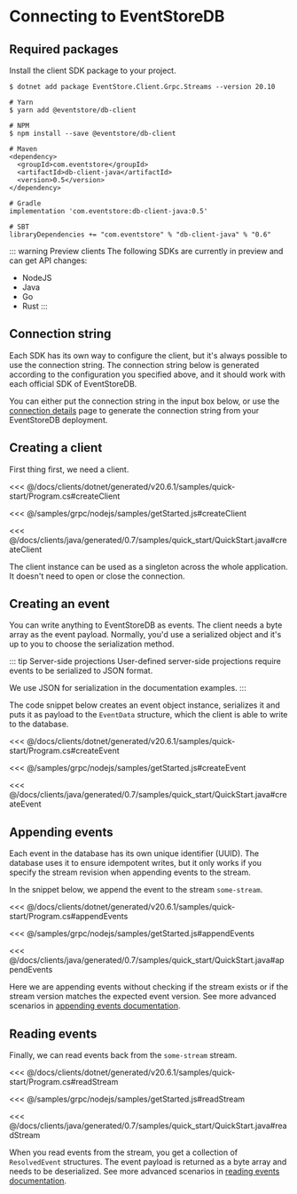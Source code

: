 # Connecting to EventStoreDB

## Required packages

Install the client SDK package to your project.

<xode-group>
<xode-block title="C#">

```
$ dotnet add package EventStore.Client.Grpc.Streams --version 20.10
```
</xode-block>
<xode-block title="NodeJS" code="connectionString">

```
# Yarn
$ yarn add @eventstore/db-client

# NPM
$ npm install --save @eventstore/db-client
```
</xode-block>
<xode-block title="Java">

```
# Maven
<dependency>
  <groupId>com.eventstore</groupId>
  <artifactId>db-client-java</artifactId>
  <version>0.5</version>
</dependency>

# Gradle
implementation 'com.eventstore:db-client-java:0.5'

# SBT
libraryDependencies += "com.eventstore" % "db-client-java" % "0.6"
```
</xode-block>
</xode-group>

::: warning Preview clients
The following SDKs are currently in preview and can get API changes:
- NodeJS
- Java
- Go
- Rust
:::

## Connection string

Each SDK has its own way to configure the client, but it's always possible to use the connection string. The connection string below is generated according to the configuration you specified above, and it should work with each official SDK of EventStoreDB.

You can either put the connection string in the input box below, or use the [connection details](./README.md) page to generate the connection string from your EventStoreDB deployment.

<ConnectionString></ConnectionString>

## Creating a client

First thing first, we need a client.

<xode-group>
<xode-block title="C#" code="connectionString">

<<< @/docs/clients/dotnet/generated/v20.6.1/samples/quick-start/Program.cs#createClient
</xode-block>
<xode-block title="NodeJS" code="connectionString">

<<< @/samples/grpc/nodejs/samples/getStarted.js#createClient
</xode-block>
<xode-block title="Java" code="connectionString">

<<< @/docs/clients/java/generated/0.7/samples/quick_start/QuickStart.java#createClient
</xode-block>
</xode-group>

The client instance can be used as a singleton across the whole application. It doesn't need to open or close the connection.

## Creating an event

You can write anything to EventStoreDB as events. The client needs a byte array as the event payload. Normally, you'd use a serialized object and it's up to you to choose the serialization method.

::: tip Server-side projections
User-defined server-side projections require events to be serialized to JSON format.

We use JSON for serialization in the documentation examples.
:::

The code snippet below creates an event object instance, serializes it and puts it as payload to the `EventData` structure, which the client is able to write to the database.

<xode-group>
<xode-block title="C#">

<<< @/docs/clients/dotnet/generated/v20.6.1/samples/quick-start/Program.cs#createEvent
</xode-block>
<xode-block title="NodeJS">

<<< @/samples/grpc/nodejs/samples/getStarted.js#createEvent
</xode-block>
<xode-block title="Java">

<<< @/docs/clients/java/generated/0.7/samples/quick_start/QuickStart.java#createEvent
</xode-block>
</xode-group>

## Appending events

Each event in the database has its own unique identifier (UUID). The database uses it to ensure idempotent writes, but it only works if you specify the stream revision when appending events to the stream.

In the snippet below, we append the event to the stream `some-stream`.

<xode-group>
<xode-block title="C#">

<<< @/docs/clients/dotnet/generated/v20.6.1/samples/quick-start/Program.cs#appendEvents
</xode-block>
<xode-block title="NodeJS">

<<< @/samples/grpc/nodejs/samples/getStarted.js#appendEvents
</xode-block>
<xode-block title="Java">

<<< @/docs/clients/java/generated/0.7/samples/quick_start/QuickStart.java#appendEvents
</xode-block>
</xode-group>

Here we are appending events without checking if the stream exists or if the stream version matches the expected event version. See more advanced scenarios in [appending events documentation](../appending-events/README.md).

## Reading events

Finally, we can read events back from the `some-stream` stream.

<xode-group>
<xode-block title="C#">

<<< @/docs/clients/dotnet/generated/v20.6.1/samples/quick-start/Program.cs#readStream
</xode-block>
<xode-block title="NodeJS">

<<< @/samples/grpc/nodejs/samples/getStarted.js#readStream
</xode-block>
<xode-block title="Java">

<<< @/docs/clients/java/generated/0.7/samples/quick_start/QuickStart.java#readStream
</xode-block>
</xode-group>

When you read events from the stream, you get a collection of `ResolvedEvent` structures. The event payload is returned as a byte array and needs to be deserialized. See more advanced scenarios in [reading events documentation](../reading-events/README.md).
